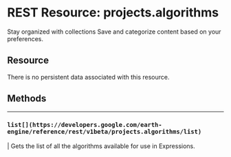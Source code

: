 
#  REST Resource: projects.algorithms
Stay organized with collections  Save and categorize content based on your preferences. 
## Resource
There is no persistent data associated with this resource.
## Methods  
---  
### `list[](https://developers.google.com/earth-engine/reference/rest/v1beta/projects.algorithms/list)`
|  Gets the list of all the algorithms available for use in Expressions.  
